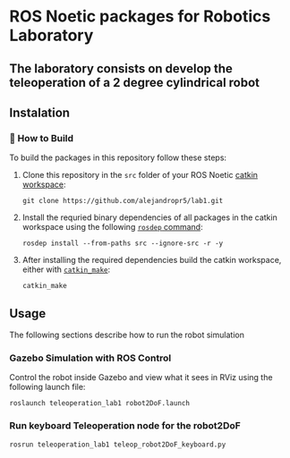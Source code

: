 # ROS Noetic packages for Robotics Laboratory
## The laboratory consists on develop the teleoperation of a 2 degree cylindrical robot 

## Instalation

### :hammer: How to Build

To build the packages in this repository follow these steps:

1. Clone this repository in the `src` folder of your ROS Noetic [catkin workspace](http://wiki.ros.org/catkin/Tutorials/create_a_workspace):

   ```console
   git clone https://github.com/alejandropr5/lab1.git
   ```
2. Install the requried binary dependencies of all packages in the catkin workspace using the following [`rosdep` command](http://wiki.ros.org/rosdep#Install_dependency_of_all_packages_in_the_workspace):

   ```
   rosdep install --from-paths src --ignore-src -r -y
   ```

3. After installing the required dependencies build the catkin workspace, either with [`catkin_make`](http://wiki.ros.org/catkin/commands/catkin_make):

   ```console
   catkin_make
   ```
## Usage

The following sections describe how to run the robot simulation

### Gazebo Simulation with ROS Control

Control the robot inside Gazebo and view what it sees in RViz using the following launch file:

```console
roslaunch teleoperation_lab1 robot2DoF.launch
```
### Run keyboard Teleoperation node for the robot2DoF

```console
rosrun teleoperation_lab1 teleop_robot2DoF_keyboard.py
```
